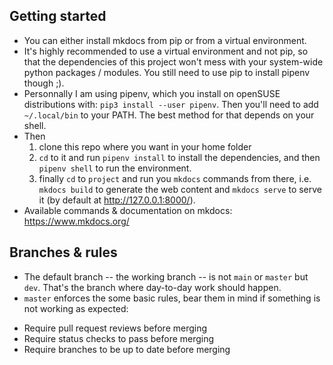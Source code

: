 ## Getting started
* You can either install mkdocs from pip or from a virtual environment.
* It's highly recommended to use a virtual environment and not pip, so that the dependencies of this project won't mess with your system-wide python packages / modules. You still need to use pip to install pipenv though ;).
* Personnally I am using pipenv, which you install on openSUSE distributions with: `pip3 install --user pipenv`. Then you'll need to add `~/.local/bin` to your PATH. The best method for that depends on your shell.
* Then 
    1. clone this repo where you want in your home folder
    2. `cd` to it and run `pipenv install` to install the dependencies, and then `pipenv shell` to run the environment. 
    3. finally `cd` to `project` and run you `mkdocs` commands from there, i.e. `mkdocs build` to generate the web content and `mkdocs serve` to serve it (by default at http://127.0.0.1:8000/).
* Available commands & documentation on mkdocs: https://www.mkdocs.org/

## Branches & rules
* The default branch -- the working branch -- is not `main` or `master` but `dev`. That's the branch where day-to-day work should happen.
* `master` enforces the some basic rules, bear them in mind if something is not working as expected:
- Require pull request reviews before merging
- Require status checks to pass before merging
- Require branches to be up to date before merging